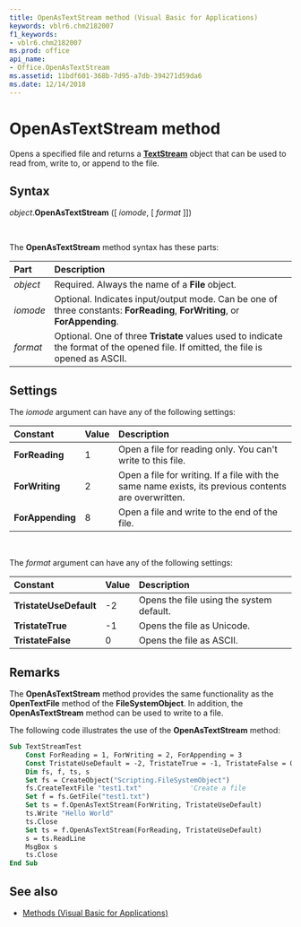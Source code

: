 ```yaml
---
title: OpenAsTextStream method (Visual Basic for Applications)
keywords: vblr6.chm2182007
f1_keywords:
- vblr6.chm2182007
ms.prod: office
api_name:
- Office.OpenAsTextStream
ms.assetid: 11bdf601-368b-7d95-a7db-394271d59da6
ms.date: 12/14/2018
---
```



# OpenAsTextStream method

Opens a specified file and returns a **[TextStream](textstream-object.md)** object that can be used to read from, write to, or append to the file.

## Syntax

_object_.**OpenAsTextStream** ([ _iomode_, [ _format_ ]])

<br/>

The **OpenAsTextStream** method syntax has these parts:

|Part|Description|
|:-----|:-----|
| _object_|Required. Always the name of a **File** object.|
| _iomode_|Optional. Indicates input/output mode. Can be one of three constants: **ForReading**, **ForWriting**, or **ForAppending**.|
| _format_|Optional. One of three **Tristate** values used to indicate the format of the opened file. If omitted, the file is opened as ASCII.|

## Settings

The _iomode_ argument can have any of the following settings:

|Constant|Value|Description|
|:-----|:-----|:-----|
|**ForReading**|1|Open a file for reading only. You can't write to this file.|
|**ForWriting**|2|Open a file for writing. If a file with the same name exists, its previous contents are overwritten.|
|**ForAppending**|8|Open a file and write to the end of the file.|

<br/>

The _format_ argument can have any of the following settings:

|Constant|Value|Description|
|:-----|:-----|:-----|
|**TristateUseDefault**|-2|Opens the file using the system default.|
|**TristateTrue**|-1|Opens the file as Unicode.|
|**TristateFalse**| 0|Opens the file as ASCII.|

## Remarks

The **OpenAsTextStream** method provides the same functionality as the **OpenTextFile** method of the **FileSystemObject**. In addition, the **OpenAsTextStream** method can be used to write to a file.

The following code illustrates the use of the **OpenAsTextStream** method:

```vb
Sub TextStreamTest
    Const ForReading = 1, ForWriting = 2, ForAppending = 3
    Const TristateUseDefault = -2, TristateTrue = -1, TristateFalse = 0
    Dim fs, f, ts, s
    Set fs = CreateObject("Scripting.FileSystemObject")
    fs.CreateTextFile "test1.txt"            'Create a file
    Set f = fs.GetFile("test1.txt")
    Set ts = f.OpenAsTextStream(ForWriting, TristateUseDefault)
    ts.Write "Hello World"
    ts.Close
    Set ts = f.OpenAsTextStream(ForReading, TristateUseDefault)
    s = ts.ReadLine
    MsgBox s
    ts.Close
End Sub
```


## See also

- [Methods (Visual Basic for Applications)](../methods-visual-basic-for-applications.md)